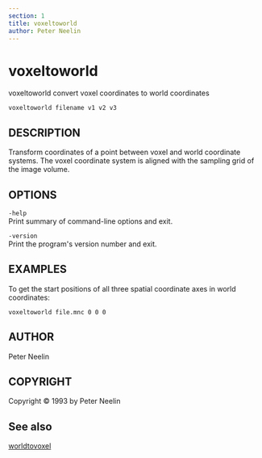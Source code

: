 ```yaml
---
section: 1
title: voxeltoworld
author: Peter Neelin
---
```

# voxeltoworld

voxeltoworld convert voxel coordinates to world coordinates

`voxeltoworld filename v1 v2 v3`

## DESCRIPTION

Transform coordinates of a point between voxel and world coordinate systems. The voxel coordinate system is aligned with the sampling grid of the image volume.

## OPTIONS

`-help`  
Print summary of command-line options and exit.

`-version`  
Print the program's version number and exit.

## EXAMPLES

To get the start positions of all three spatial coordinate axes in world coordinates:

`voxeltoworld file.mnc 0 0 0`

## AUTHOR

Peter Neelin

## COPYRIGHT

Copyright © 1993 by Peter Neelin

## See also

[worldtovoxel](worldtovoxel)
